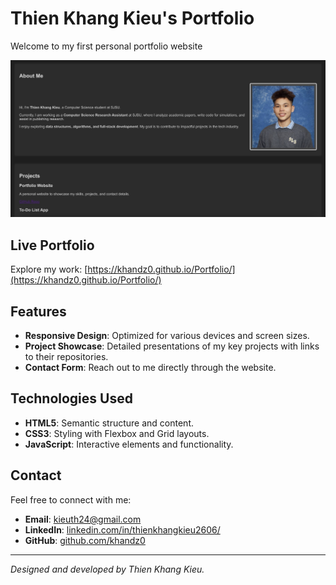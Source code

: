# Thien Khang Kieu's Portfolio

Welcome to my first personal portfolio website

![Portfolio Preview](./ExtraFile/oldportfolio.png)

## Live Portfolio

Explore my work: [https://khandz0.github.io/Portfolio/](https://khandz0.github.io/Portfolio/)

## Features

- **Responsive Design**: Optimized for various devices and screen sizes.
- **Project Showcase**: Detailed presentations of my key projects with links to their repositories.
- **Contact Form**: Reach out to me directly through the website.

## Technologies Used

- **HTML5**: Semantic structure and content.
- **CSS3**: Styling with Flexbox and Grid layouts.
- **JavaScript**: Interactive elements and functionality.

## Contact

Feel free to connect with me:

- **Email**: [kieuth24@gmail.com](mailto:kieuth24@gmail.com)
- **LinkedIn**: [linkedin.com/in/thienkhangkieu2606/](https://www.linkedin.com/in/thienkhangkieu2606/)
- **GitHub**: [github.com/khandz0](https://github.com/khandz0)

---

_Designed and developed by Thien Khang Kieu._
